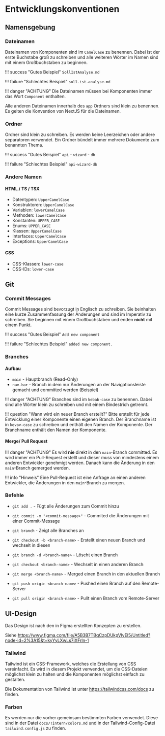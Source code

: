 # Entwicklungskonventionen

## Namensgebung
### Dateinamen

Dateinamen von Komponenten sind im `CamelCase` zu benennen. Dabei ist der erste Buchstabe groß zu schreiben und alle weiteren Wörter im Namen sind mit einem Großbuchstaben zu beginnen.

!!! success "Gutes Beispiel"
    `SollIstAnalyse.md`

!!! failure "Schlechtes Beispiel"
    `soll-ist-analyse.md`

!!! danger "ACHTUNG"
    Die Dateinamen müssen bei Komponenten immer das Wort `Component` enthalten.

Alle anderen Dateinamen innerhalb des `app` Ordners sind klein zu benennen. Es gelten die Konvention von NextJS für die Dateinamen.

### Ordner

Ordner sind klein zu schreiben. Es werden keine Leerzeichen oder andere separatoren verwendet. Ein Ordner bündelt immer mehrere Dokumente zum benannten Thema.

!!! success "Gutes Beispiel"
    `api`
        \- `wizard`
            \- `db`

!!! failure "Schlechtes Beispiel"
    `api-wizard-db`

### Andere Namen

#### HTML / TS / TSX
* Datentypen: `UpperCamelCase`
* Konstruktoren: `UpperCamelCase`
* Variablen: `lowerCamelCase`
* Methoden: `lowerCamelCase`
* Konstanten: `UPPER_CASE`
* Enums: `UPPER_CASE`
* Klassen: `UpperCamelCase`
* Interfaces: `UpperCamelCase`
* Exceptions: `UpperCamelCase`

#### CSS
* CSS-Klassen: `lower-case`
* CSS-IDs: `lower-case`

## Git

### Commit Messages

Commit Messages sind bevorzugt in Englisch zu schreiben. Sie beinhalten eine kurze Zusammenfassung der Änderungen und sind im Imperativ zu schreiben. Sie beginnen mit einem Großbuchstaben und enden **nicht** mit einem Punkt.

!!! success "Gutes Beispiel"
    `Add new component`

!!! failure "Schlechtes Beispiel"
    `added new component.`

### Branches

#### Aufbau
* `main` - Hauptbranch (Read-Only)
* `nav-bar` - Branch in dem nur Änderungen an der Navigationsleiste gemacht und committed werden (Beispiel)

!!! danger "ACHTUNG"
    Branches sind im `kebab-case` zu benennen. Dabei sind alle Wörter klein zu schreiben und mit einem Bindestrich getrennt.

!!! question "Wann wird ein neuer Branch erstellt?"
    Bitte erstellt für jede Entwicklung einer Komponente einen eigenen Branch. Der Branchname ist in `kevav-case` zu schreiben und enthält den Namen der Komponente. Der Branchname enthält den Namen der Komponente.


#### Merge/ Pull Request

!!! danger "ACHTUNG"
    Es wird **nie** direkt in den `main`-Branch committed. Es wird immer ein Pull-Request erstellt und dieser muss von mindestens einem anderen Entwickler genehmigt werden. Danach kann die Änderung in den `main`-Branch gemerged werden.

!!! info "Hinweis"
    Eine Pull-Request ist eine Anfrage an einen anderen Entwickler, die Änderungen in den `main`-Branch zu mergen.

### Befehle

* `git add .` - Fügt alle Änderungen zum Commit hinzu
* `git commit -m "<commit-message>"` - Commited die Änderungen mit einer Commit-Message

* `git branch` - Zeigt alle Branches an
* `git checkout -b <branch-name>` - Erstellt einen neuen Branch und wechselt in diesen
* `git branch -d <branch-name>` - Löscht einen Branch

* `git checkout <branch-name>` - Wechselt in einen anderen Branch
* `git merge <branch-name>` - Merged einen Branch in den aktuellen Branch

* `git push origin <branch-name>` - Pushed einen Branch auf den Remote-Server
* `git pull origin <branch-name>` - Pullt einen Branch vom Remote-Server


## UI-Design

Das Design ist nach den in Figma erstellten Konzepten zu erstellen.

Siehe https://www.figma.com/file/A5B3B7TBqCzpDUkpVlvEI5/Untitled?node-id=2%3A15&t=kyYyLXwLs7iXFrln-1

### Tailwind

Tailwind ist ein CSS-Framework, welches die Erstellung von CSS vereinfacht. Es wird in diesem Projekt verwendet, um die CSS-Dateien möglichst klein zu halten und die Komponenten möglichst einfach zu gestalten.

Die Dokumentation von Tailwind ist unter https://tailwindcss.com/docs zu finden.

### Farben

Es werden nur die vorher gemeinsam bestimmten Farben verwendet. Diese sind in der Datei `docs/!intern/colors.md` und in der Tailwind-Config-Datei `tailwind.config.js` zu finden.